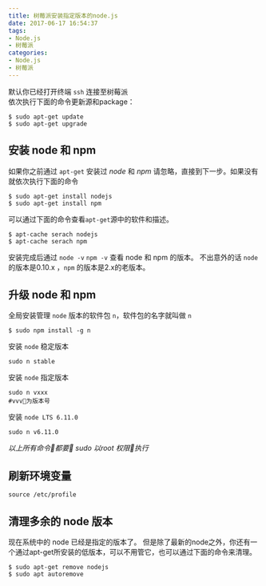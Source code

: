 ```yaml
---
title: 树莓派安装指定版本的node.js
date: 2017-06-17 16:54:37
tags:
- Node.js
- 树莓派
categories: 
- Node.js
- 树莓派
---
```

默认你已经打开终端 `ssh` 连接至树莓派				
依次执行下面的命令更新源和package：
```
$ sudo apt-get update			
$ sudo apt-get upgrade
```

## 安装 node 和 npm
如果你之前通过 ``apt-get`` 安装过 *node* 和 *npm* 请忽略，直接到下一步。如果没有就依次执行下面的命令
```
$ sudo apt-get install nodejs
$ sudo apt-get install npm
```

可以通过下面的命令查看``apt-get``源中的软件和描述。
```	
$ apt-cache serach nodejs	
$ apt-cache serach npm
```

安装完成后通过 ``node -v``  ``npm -v``  查看 node 和 npm 的版本。
不出意外的话 ``node`` 的版本是0.10.x ，``npm`` 的版本是2.x的老版本。

## 升级 node 和 npm 
全局安装管理 ``node`` 版本的软件包 ``n``，软件包的名字就叫做 ``n``
```
$ sudo npm install -g n
```
安装 ``node`` 稳定版本
```
sudo n stable
```
安装 ``node`` 指定版本
```
sudo n vxxx
#vvv为版本号
```
安装 `` node LTS 6.11.0 ``
```
sudo n v6.11.0
```

*以上所有命令都要 sudo 以root 权限执行*

## 刷新环境变量
```
source /etc/profile
```

## 清理多余的 node 版本
现在系统中的 node 已经是指定的版本了。
但是除了最新的node之外，你还有一个通过apt-get所安装的低版本，可以不用管它，也可以通过下面的命令来清理。
```
$ sudo apt-get remove nodejs
$ sudo apt autoremove
```